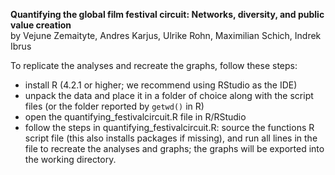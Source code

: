 **Quantifying the global film festival circuit: Networks, diversity, and public value creation**
<br> by Vejune Zemaityte, Andres Karjus, Ulrike Rohn, Maximilian Schich, Indrek Ibrus

To replicate the analyses and recreate the graphs, follow these steps:
- install R (4.2.1 or higher; we recommend using RStudio as the IDE)
- unpack the data and place it in a folder of choice along with the script files (or the folder reported by `getwd()` in R)
- open the quantifying_festivalcircuit.R file in R/RStudio
- follow the steps in quantifying_festivalcircuit.R: source the functions R script file (this also installs packages if missing), and run all lines in the file to recreate the analyses and graphs; the graphs will be exported into the working directory.
